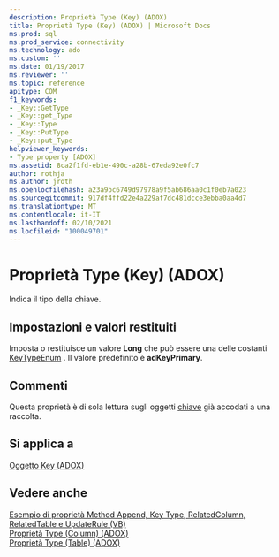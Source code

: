 ```yaml
---
description: Proprietà Type (Key) (ADOX)
title: Proprietà Type (Key) (ADOX) | Microsoft Docs
ms.prod: sql
ms.prod_service: connectivity
ms.technology: ado
ms.custom: ''
ms.date: 01/19/2017
ms.reviewer: ''
ms.topic: reference
apitype: COM
f1_keywords:
- _Key::GetType
- _Key::get_Type
- _Key::Type
- _Key::PutType
- _Key::put_Type
helpviewer_keywords:
- Type property [ADOX]
ms.assetid: 8ca2f1fd-eb1e-490c-a28b-67eda92e0fc7
author: rothja
ms.author: jroth
ms.openlocfilehash: a23a9bc6749d97978a9f5ab686aa0c1f0eb7a023
ms.sourcegitcommit: 917df4ffd22e4a229af7dc481dcce3ebba0aa4d7
ms.translationtype: MT
ms.contentlocale: it-IT
ms.lasthandoff: 02/10/2021
ms.locfileid: "100049701"
---
```

# <a name="type-property-key-adox"></a>Proprietà Type (Key) (ADOX)
Indica il tipo della chiave.  
  
## <a name="settings-and-return-values"></a>Impostazioni e valori restituiti  
 Imposta o restituisce un valore **Long** che può essere una delle costanti [KeyTypeEnum](./keytypeenum.md) . Il valore predefinito è **adKeyPrimary**.  
  
## <a name="remarks"></a>Commenti  
 Questa proprietà è di sola lettura sugli oggetti [chiave](./key-object-adox.md) già accodati a una raccolta.  
  
## <a name="applies-to"></a>Si applica a  
 [Oggetto Key (ADOX)](./key-object-adox.md)  
  
## <a name="see-also"></a>Vedere anche  
 [Esempio di proprietà Method Append, Key Type, RelatedColumn, RelatedTable e UpdateRule (VB)](./keys-append-method-key-type-relatedcolumn-relatedtable-example-vb.md)   
 [Proprietà Type (Column) (ADOX)](./type-property-column-adox.md)   
 [Proprietà Type (Table) (ADOX)](./type-property-table-adox.md)